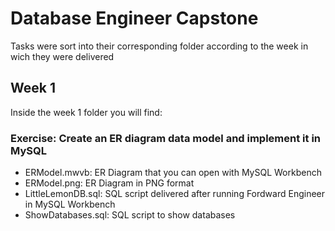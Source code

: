 # Database Engineer Capstone

Tasks were sort into their corresponding folder according to the week in wich they were delivered

## Week 1

Inside the week 1 folder you will find:

### Exercise: Create an ER diagram data model and implement it in MySQL

- ERModel.mwvb: ER Diagram that you can open with MySQL Workbench
- ERModel.png: ER Diagram in PNG format
- LittleLemonDB.sql: SQL script delivered after running Fordward Engineer in MySQL Workbench
- ShowDatabases.sql: SQL script to show databases
  